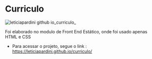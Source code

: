# Curriculo

![leticiapardini github io_curriculo_](https://user-images.githubusercontent.com/97961576/171622679-edea2fa1-2ea6-4110-84ad-69a3f53495e1.png)

Foi elaborado no modulo de Front End Estático, onde foi usado apenas HTML  e CSS

* Para acessar o projeto, segue o link : https://leticiapardini.github.io/curriculo/
